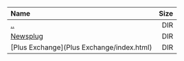 |Name|Size|
|:---|---:|
|[..](../index.html)|DIR|
|[Newsplug](Newsplug/index.html)|DIR|
|[Plus Exchange](Plus Exchange/index.html)|DIR|
